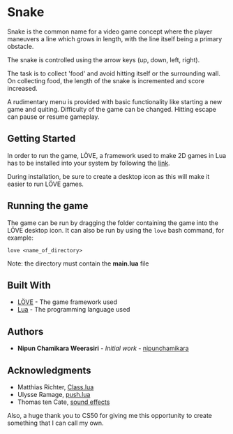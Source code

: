 # Snake

Snake is the common name for a video game concept where the player maneuvers a line which grows in length, with the line itself being a primary obstacle. 

The snake is controlled using the arrow keys (up, down, left, right). 

The task is to collect 'food' and avoid hitting itself or the surrounding wall. On collecting food, the length of the snake is incremented and score increased.

A rudimentary menu is provided with basic functionality like starting a new game and quiting. 
Difficulty of the game can be changed.
Hitting escape can pause or resume gameplay.

## Getting Started

In order to run the game, LÖVE, a framework used to make 2D games in Lua has to be installed into your system by following the [link](https://love2d.org/).

During installation, be sure to create a desktop icon as this will make it easier to run LÖVE games.

## Running the game

The game can be run by dragging the folder containing the game into the LÖVE desktop icon.
It can also be run by using the `love` bash command, for example:
```
love <name_of_directory>
```

Note: the directory must contain the **main.lua** file

## Built With

* [LÖVE](https://love2d.org/) - The game framework used
* [Lua](https://www.lua.org/)  - The programming language used

## Authors

* **Nipun Chamikara Weerasiri** - *Initial work* - [nipunchamikara](https://github.com/nipunchamikara)

## Acknowledgments
* Matthias Richter, [Class.lua](https://github.com/vrld/hump)
* Ulysse Ramage, [push.lua](https://github.com/Ulydev/push)
* Thomas ten Cate, [sound effects](https://github.com/ttencate/jfxr)

Also, a huge thank you to CS50 for giving me this opportunity to create something that I can call my own. 
